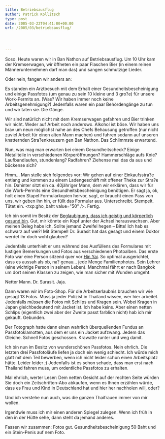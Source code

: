 ```yaml
---
title: Betriebsausflug
author: Patrick Kollitsch
type: post
date: 2005-03-22T04:41:00+00:00
url: /2005/03/betriebsausflug/




---
```

Soso. Heute waren wir in Ban Nathon auf Betriebsausflug. Um 10 Uhr kam der Kremserwagen, wir öffneten ein paar Flaschen Bier (in einem reinen Männerunternehmen darf man das) und sangen schmutzige Lieder.

Oder nein, fangen wir anders an:

Es standen ein Arztbesuch mit dem Erhalt einer Gesundheitsbescheinigung und einige Passfotos (um genau zu sein 10 kleine und 3 gro?e) für unsere Work-Permits an. (Was? Wir haben immer noch keine Arbeitsgenehmigung?) Jedenfalls waren ein paar Behördengänge zu tun und wir taten sie. Die Gänge.

Wir sind natürlich nicht mit dem Kremserwagen gefahren und Bier trinken wir nicht. Weder auf Arbeit noch anderswo. Alkohol ist böse. Wir haben uns brav um neun m&ouml;glichst nahe an des Chefs Behausung getroffen (nur nicht zuviel Arbeit f&uuml;r einen alten Mann machen) und fuhren sodann auf unseren knatternden Stra?enkreuzern gen Ban Nathon. Das Schlimmste erwartend.

Nun, was mag man erwarten bei einem Gesundheitscheck? Einige Metallteile in verschiedenen Körperöffnungen? Hammerschläge aufs Knie? Laufbandlaufen, stundenlang? Radfahren? Ziehense mal das da aus und bückense sich?

Hmm&#8230; Man stelle sich folgendes vor: Wir gehen auf einer Einkaufsstra?e entlang und kommen zu einem Ladengeschäft mit offener Theke zur Stra?e hin. Dahinter sitzt ein ca. 40jähriger Mann, dem wir erklären, dass wir für die Work-Permits eine Gesundheitsbescheinigung benötigen. Er sagt ja, ok, holt einen Stapel Formularkopien hervor, sagt, er braucht einen Pass von uns, wir geben ihn hin, er füllt das Formular aus. Unterschreibt. Stempelt. Tütet ein. <txp:gho_baht value="50" />. Fertig.

Ich bin somit im Besitz der [Beglaubigung, dass ich geistig und körperlich gesund bin][1]. Gut, mir könnte ein Kopf unter der Achsel herauswachsen. Aber meinen Beleg habe ich. Sollte jemand Zweifel hegen &#8211; Bitte! Ich hab es schwarz auf wei?! Mit Stempel! Dr. Surasit hat das gesagt und einem Doktor werdet ihr doch wohl glauben?

Jedenfalls unterhielt er uns während des Ausfüllens des Formulares mit lustigen Bemerkungen und Fotos aus verschiedenen Photoalben. Das erste Foto war eine Person sitzend quer vor [Hin Yai][2]. So optimal ausgerichtet, dass es aussah als ob, na? genau&#8230; jede Menge Familienphotos. Sein Lehrer (eine wichtige Person in seinem Leben). Manchmal fährt er nach Bangkok um dort seinen Klassen zu zeigen, wie man sicher mit Wunden umgeht. 

Netter Mann. Dr. Surasit. Jaja. 

Dann waren wir im Foto-Shop. Für die Arbeitserlaubnis brauchen wir wie gesagt 13 Fotos. Muss ja jeder Polizist in Thailand wissen, wer hier arbeitet. Jedenfalls _müssen_ die Fotos mit Schlips und Kragen sein. Wobei Kragen in Japan gleichbedeutend mit Jacket ist. Ich habe keins. Aber einen netten Schlips (eigentlich zwei aber der Zweite passt farblich nicht) hab ich mir gekauft. Gebunden. 

Der Fotograph hatte dann einen wahrlich überquellenden Fundus an Passfotoklamotten, aus dem er uns ein Jacket aufzwang. Jedem das Gleiche. Schnell Fotos geschossen. Krawatte runter und weg damit.

Ich bin nun im Besitz von wunderschönen Passfotos. Nein ehrlich. Die letzten drei Passfotoläufe liefen ja doch ein wenig schlecht. Ich würde mich glatt mit dem Teil bewerben, wenn ich nicht leider schon einen Arbeitsplatz hätte. Leider leider ;) Jedenfalls ist es schon schade, dass man erst nach Thailand fahren muss, um ordentliche Passfotos zu erhalten.

Mal ehrlich, werter Leser: Dem netten Gesicht auf der rechten Seite würden Sie doch ein Zeitschriften-Abo abkaufen, wenn es Ihnen erzählen würde, dass es Frau und Kind in Deutschland hat und hier her nachholen will, oder?

Und ich verstehe nun auch, was die ganzen Thaifrauen immer von mir wollen. 

Irgendwie muss ich mir einen anderen Spiegel zulegen. Wenn ich früh in den in der Hütte sehe, dann steht da jemand anderes.

Fassen wir zusammen: Fotos gut. Gesundheitsbescheinigung 50 Baht und ein Stein-Penis auf nem Foto.

 [1]: /images/74.jpg
 [2]: /archiv/103/hin-da-hin-yai